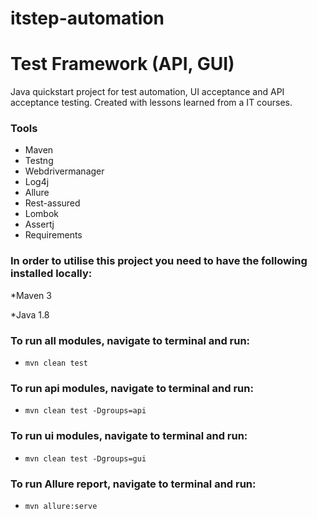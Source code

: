 # itstep-automation
# Test Framework (API, GUI)
Java quickstart project for test automation, UI acceptance and API acceptance testing. Created with lessons learned from a IT courses.
### Tools
* Maven
* Testng
* Webdrivermanager
* Log4j
* Allure
* Rest-assured
* Lombok
* Assertj
* Requirements

### In order to utilise this project you need to have the following installed locally:
*Maven 3

*Java 1.8

 ### To run all modules, navigate to terminal and run:
* `mvn clean test`
 ### To run api modules, navigate to terminal and run:
* `mvn clean test -Dgroups=api`
 ### To run ui modules, navigate to terminal and run:
* `mvn clean test -Dgroups=gui`
 ### To run Allure report, navigate to terminal and run:
* `mvn allure:serve`
 

 
 
